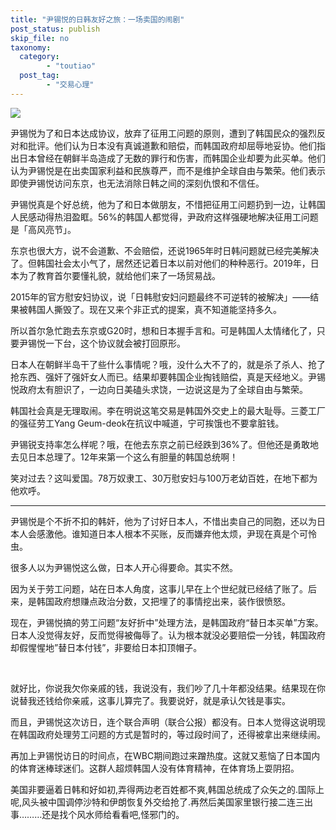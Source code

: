 ```yaml
---
title: "尹锡悦的日韩友好之旅：一场卖国的闹剧"
post_status: publish
skip_file: no
taxonomy:
  category:
        - "toutiao"
  post_tag:
        - "交易心理"
---
```


![](https://cdn.fendou.la/funstoutiao/2023/03/korean-politician-hands-money-to-japanes-1024x1024-90041561.png)

尹锡悦为了和日本达成协议，放弃了征用工问题的原则，遭到了韩国民众的强烈反对和批评。他们认为日本没有真诚道歉和赔偿，而韩国政府却屈辱地妥协。他们指出日本曾经在朝鲜半岛造成了无数的罪行和伤害，而韩国企业却要为此买单。他们认为尹锡悦是在出卖国家利益和民族尊严，而不是维护全球自由与繁荣。他们表示即使尹锡悦访问东京，也无法消除日韩之间的深刻仇恨和不信任。

尹锡悦真是个好总统，他为了和日本做朋友，不惜把征用工问题扔到一边，让韩国人民感动得热泪盈眶。56%的韩国人都觉得，尹政府这样强硬地解决征用工问题是「高风亮节」。

东京也很大方，说不会道歉、不会赔偿，还说1965年时日韩问题就已经完美解决了。但韩国社会太小气了，居然还记着日本以前对他们的种种恶行。2019年，日本为了教育首尔要懂礼貌，就给他们来了一场贸易战。

2015年的官方慰安妇协议，说「日韩慰安妇问题最终不可逆转的被解决」——结果被韩国人撕毁了。现在又来个非正式的提案，真不知道能坚持多久。

所以首尔急忙跑去东京或G20时，想和日本握手言和。可是韩国人太情绪化了，只要尹锡悦一下台，这个协议就会被打回原形。

日本人在朝鲜半岛干了些什么事情呢？哦，没什么大不了的，就是杀了杀人、抢了抢东西、强奸了强奸女人而已。结果却要韩国企业掏钱赔偿，真是天经地义。尹锡悦政府太有胆识了，一边向日美磕头求饶，一边说这是为了全球自由与繁荣。

韩国社会真是无理取闹。李在明说这笔交易是韩国外交史上的最大耻辱。三菱工厂的强征劳工Yang Geum-deok在抗议中喊道，宁可挨饿也不要拿脏钱。

尹锡锐支持率怎么样呢？哦，在他去东京之前已经跌到36%了。但他还是勇敢地去见日本总理了。12年来第一个这么有胆量的韩国总统啊！

笑对过去？这叫爱国。78万奴隶工、30万慰安妇与100万老幼百姓，在地下都为他欢呼。

* * *

尹锡悦是个不折不扣的韩奸，他为了讨好日本人，不惜出卖自己的同胞，还以为日本人会感激他。谁知道日本人根本不买账，反而嫌弃他太烦，尹现在真是个可怜虫。

很多人以为尹锡悦这么做，日本人开心得要命。其实不然。

因为关于劳工问题，站在日本人角度，这事儿早在上个世纪就已经结了账了。后来，是韩国政府想赚点政治分数，又把埋了的事情挖出来，装作很愤怒。

现在，尹锡悦搞的劳工问题“友好折中”处理方法，是韩国政府“替日本买单”方案。日本人没觉得友好，反而觉得被侮辱了。认为根本就没必要赔偿一分钱，韩国政府却假惺惺地”替日本付钱”，非要给日本扣顶帽子。

 

就好比，你说我欠你亲戚的钱，我说没有，我们吵了几十年都没结果。结果现在你说替我还钱给你亲戚，这事儿算完了。我要说好，就是承认欠钱是事实。

而且，尹锡悦这次访日，连个联合声明（联合公报）都没有。日本人觉得这说明现在韩国政府处理劳工问题的方式是暂时的，等过段时间了，还得被拿出来继续闹。

再加上尹锡悦访日的时间点，在WBC期间跑过来蹭热度。这就又惹恼了日本国内的体育迷棒球迷们。这群人超烦韩国人没有体育精神，在体育场上耍阴招。

美国非要逼着日韩和好如初,弄得两边老百姓都不爽,韩国总统成了众矢之的.国际上呢,风头被中国调停沙特和伊朗恢复外交给抢了.再然后美国家里银行接二连三出事………还是找个风水师给看看吧,怪邪门的。
